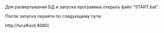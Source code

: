 Для развертывания БД и запуска программы открыть файл "START.bat".

После запуска перейти по следующему пути:

http://localhost:8080/
